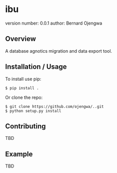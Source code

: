 ibu
===============================

version number: 0.0.1
author: Bernard Ojengwa

Overview
--------

A database agnotics migration and data export tool.

Installation / Usage
--------------------

To install use pip:

    $ pip install .


Or clone the repo:

    $ git clone https://github.com/ojengwa/..git
    $ python setup.py install

Contributing
------------

TBD

Example
-------

TBD